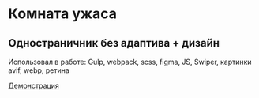 <h1>Комната ужаса</h1>
<h2>Одностраничник без адаптива + дизайн</h2>
Использовал в работе: Gulp, webpack,  scss, figma, JS, Swiper, картинки avif, webp, ретина

<a href="http://kir8313.github.io/horror-room/app/" target="_blank">Демонстрация</a>

